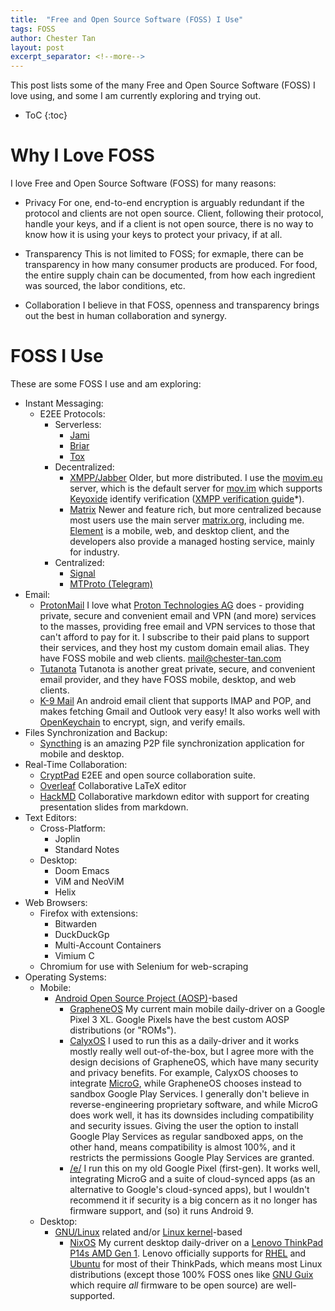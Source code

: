 ```yaml
---
title:  "Free and Open Source Software (FOSS) I Use"
tags: FOSS
author: Chester Tan
layout: post
excerpt_separator: <!--more-->
---
```


This post lists some of the many Free and Open Source Software \(FOSS\) I love using, and some I am currently exploring and trying out. 

<!--more-->

* ToC
{:toc}

# Why I Love FOSS

I love Free and Open Source Software (FOSS) for many reasons:

* Privacy
  For one, end-to-end encryption is arguably redundant if the protocol and clients are not open source. Client, following their protocol, handle your keys, and if a client is not open source, there is no way to know how it is using your keys to protect your privacy, if at all.

* Transparency
  This is not limited to FOSS; for exmaple, there can be transparency in how many consumer products are produced. For food, the entire supply chain can be documented, from how each ingredient was sourced, the labor conditions, etc.

* Collaboration
  I believe in that FOSS, openness and transparency brings out the best in human collaboration and synergy.

# FOSS I Use

These are some FOSS I use and am exploring:

* Instant Messaging:
  * E2EE Protocols:
    * Serverless:
      * [Jami](https://jami.net)
      * [Briar](https://briarproject.org/)
      * [Tox](https://tox.chat/)
    * Decentralized:
      * [XMPP/Jabber](https://xmpp.org)
        Older, but more distributed. I use the [movim.eu](https://movim.eu) server, which is the default server for [mov.im](https:mov.im) which supports [Keyoxide](https://keyoxide.org) identify verification \([XMPP verification guide](https://keyoxide.org/guides/xmpp)*\).
      * [Matrix](https://matrix.org)
        Newer and feature rich, but more centralized because most users use the main server [matrix.org](https://matrix.org), including me. [Element](https://element.io) is a mobile, web, and desktop client, and the developers also provide a managed hosting service, mainly for industry.
    * Centralized:
      * [Signal](https://signal.org)
      * [MTProto \(Telegram\)](https://telegram.org)
* Email:
  * [ProtonMail](https://protonmail.com)
    I love what [Proton Technologies AG](https://en.wikipedia.org/wiki/Proton_Technologies) does - providing private, secure and convenient email and VPN \(and more\) services to the masses, providing free email and VPN services to those that can't afford to pay for it. I subscribe to their paid plans to support their services, and they host my custom domain email alias. They have FOSS mobile and web clients. [mail@chester-tan.com](mailto:mail@chester-tan.com)
  * [Tutanota](https://tutanota.com)
    Tutanota is another great private, secure, and convenient email provider, and they have FOSS mobile, desktop, and web clients. 
  * [K-9 Mail](https://k9mail.app/)
    An android email client that supports IMAP and POP, and makes fetching Gmail and Outlook very easy! It also works well with [OpenKeychain](https://www.openkeychain.org/) to encrypt, sign, and verify emails.
* Files Synchronization and Backup:
  * [Syncthing](https://syncthing.net) is an amazing P2P file synchronization application for mobile and desktop.
* Real-Time Collaboration:
  * [CryptPad](https://cryptpad.fr)
  E2EE and open source collaboration suite.
  * [Overleaf](https://overleaf.com)
  Collaborative LaTeX editor
  * [HackMD](https://hackmd.io)
  Collaborative markdown editor with support for creating presentation slides from markdown.
* Text Editors:
  * Cross-Platform:
    * Joplin
    * Standard Notes
  * Desktop:
    * Doom Emacs
    * ViM and NeoViM
    * Helix
* Web Browsers:
  * Firefox with extensions:
    * Bitwarden
    * DuckDuckGp
    * Multi-Account Containers
    * Vimium C
  * Chromium for use with Selenium for web-scraping
* Operating Systems:
  * Mobile:
    * [Android Open Source Project \(AOSP\)](https://source.android.com/)-based
      * [GrapheneOS](https://grapheneos.org)
      My current main mobile daily-driver on a Google Pixel 3 XL. Google Pixels have the best custom AOSP distributions (or \"ROMs\").
      * [CalyxOS](https://calyxos.org/)
      I used to run this as a daily-driver and it works mostly really well out-of-the-box, but I agree more with the design decisions of GrapheneOS, which have many security and privacy benefits. For example, CalyxOS chooses to integrate [MicroG](https://microg.org/), while GrapheneOS chooses instead to sandbox Google Play Services. I generally don't believe in reverse-engineering proprietary software, and while MicroG does work well, it has its downsides including compatibility and security issues. Giving the user the option to install Google Play Services as regular sandboxed apps, on the other hand, means compatibility is almost 100%, and it restricts the permissions Google Play Services are granted. 
      * [/e/](https://e.foundation/)
      I run this on my old Google Pixel \(first-gen\). It works well, integrating MicroG and a suite of cloud-synced apps (as an alternative to Google's cloud-synced apps), but I wouldn't recommend it if security is a big concern as it no longer has firmware support, and \(so\) it runs Android 9. 
  * Desktop:
    * [GNU/Linux](https://en.wikipedia.org/wiki/Linux) related and/or [Linux kernel](https://en.wikipedia.org/wiki/Linux_kernel)-based
      * [NixOS](https://nixos.org)
      My current desktop daily-driver on a [Lenovo ThinkPad P14s AMD Gen 1](https://www.lenovo.com/sg/en/laptops/thinkpad/thinkpad-p-series/P14s-AMD-G1/p/22WSP144SA1). Lenovo officially supports for [RHEL](https://www.redhat.com/en/technologies/linux-platforms/enterprise-linux) and [Ubuntu](https://ubuntu.com/) for most of their ThinkPads, which means most Linux distributions \(except those 100% FOSS ones like [GNU Guix](http://guix.gnu.org/) which require *all* firmware to be open source\) are well-supported.
